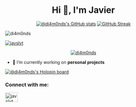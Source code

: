 <h1 align="center">Hi 👋, I'm Javier</h1>

<div align="center">
  
  [![@di4m0nds's GitHub stats](https://github-readme-stats.vercel.app/api?username=di4m0nds&count_private=true&show_icons=true&theme=radical)](https://github.com/di4m0nds/github-readme-stats)
  [![GitHub Streak](https://github-readme-streak-stats.herokuapp.com/?user=di4m0nds&theme=radical)](https://git.io/streak-stats)
  
</div>

<p align="left"> <img src="https://komarev.com/ghpvc/?username=di4m0nds&label=Profile%20views&color=0e75b6&style=flat" alt="di4m0nds" /> </p>
<p align="left"> <a href="https://twitter.com/javslvt" target="blank"><img src="https://img.shields.io/twitter/follow/javslvt?logo=twitter&style=for-the-badge" alt="javslvt" /></a> </p>

<div align="center">
  
  <a href="https://github.com/ryo-ma/github-profile-trophy"><img src="https://github-profile-trophy.vercel.app/?username=di4m0nds" alt="di4m0nds" /></a>
  
</div>

- 🔭 I’m currently working on **personal projects**

[![@di4m0nds's Holopin board](https://holopin.io/api/user/board?user=di4m0nds)](https://holopin.io/@di4m0nds)

<h3 align="left">Connect with me:</h3>
<p align="left">
<a href="https://twitter.com/javslvt" target="blank"><img align="center" src="https://raw.githubusercontent.com/rahuldkjain/github-profile-readme-generator/master/src/images/icons/Social/twitter.svg" alt="javslvt" height="30" width="40" /></a>
</p>

